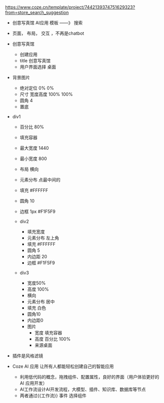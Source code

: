 https://www.coze.cn/template/project/7442139374751629323?from=store_search_suggestion

- 创意写真馆 AI应用
  模板 ——》 搜索

- 页面， 布局， 交互 ，不再是chatbot

- 创意写真馆
  - 创建应用
  - title 创意写真馆
  - 用户界面选择 桌面

- 背景图片
  - 绝对定位 0% 0% 
  - 尺寸 宽度高度 100% 100%
  - 圆角 4
  - 置底

- div1
  - 百分比 80%
  - 填充容器
  - 最大宽度 1440
  - 最小宽度 800
  - 布局 横向
  - 元素分布 点最中间的
  - 填充 #FFFFFF
  - 圆角 10
  - 边框 1px #F1F5F9

  - div2
    - 填充宽度
    - 元素分布 左上角
    - 填充 #FFFFFF
    - 圆角 5
    - 内边距 20 
    - 边框 #F1F5F9
  - div3
    - 宽度50%
    - 高度 100%
    - 横向
    - 元素分布 居中
    - 填充 白色
    - 圆角10
    - 内边距0
    - 图片
      - 宽度 填充容器
      - 高度 百分比 100%
      - 来源桌面

- 插件是风格滤镜

- Coze AI 应用 让所有人都能轻松创建自己的智能应用
  - 利用低代码的概念，拖拽组件、配置属性，良好的界面（用户体验更好的AI 应用开发）
  - AI工作流设计AI开发流程，大模型、插件、知识库、数据库等节点
  - 两者通过{{工作流}} 事件 选择组件